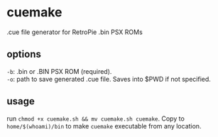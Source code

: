 # cuemake

.cue file generator for RetroPie .bin PSX ROMs

## options

`-b`: .bin or .BIN PSX ROM (required).  
`-o`: path to save generated .cue file. Saves into $PWD if not specified.

## usage
run `chmod +x cuemake.sh && mv cuemake.sh cuemake`. Copy to `home/$(whoami)/bin` to make `cuemake` executable from any location.
